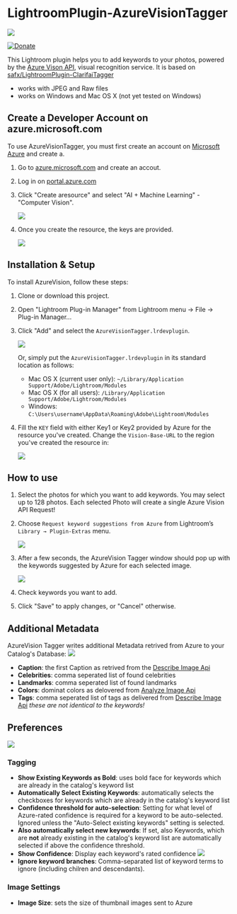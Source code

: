 # LightroomPlugin-AzureVisionTagger

![](Images/azure_vision_tagger.png)

[![Donate](https://img.shields.io/badge/Donate-PayPal.Me-green.svg)](https://paypal.me/jangabor)

This Lightroom plugin helps you to add keywords to your photos, powered by the [Azure Vison API](https://azure.microsoft.com/id-id/services/cognitive-services/computer-vision/), visual recognition service. It is based on [safx/LightroomPlugin-ClarifaiTagger](https://github.com/safx/LightroomPlugin-ClarifaiTagger)

* works with JPEG and Raw files
* works on Windows and Mac OS X (not yet tested on Windows)

## Create a Developer Account on azure.microsoft.com

To use AzureVisionTagger, you must first create an account on [Microsoft Azure](https://azure.microsoft.com/) and create a.

1. Go to  [azure.microsoft.com](https://azure.microsoft.com/) and create an accout.

1. Log in on [portal.azure.com](https://portal.azure.com)

1. Click "Create aresource" and select "AI + Machine Learning" - "Computer Vision".

    ![](Images/azure_create_resource.png)

1. Once you create the resource, the keys are provided.

    ![](Images/azure_keys.png)

## Installation & Setup

To install AzureVision, follow these steps:

1. Clone or download this project.

1. Open "Lightroom Plug-in Manager" from Lightroom menu → File → Plug-in Manager...

1. Click "Add" and select the `AzureVisionTagger.lrdevplugin`.

    ![](Images/PluginManager1.png)

    Or, simply put the `AzureVisionTagger.lrdevplugin` in its standard location as follows:

    * Mac OS X (current user only): `~/Library/Application Support/Adobe/Lightroom/Modules`
    * Mac OS X (for all users): `/Library/Application Support/Adobe/Lightroom/Modules`
    * Windows: `C:\Users\username\AppData\Roaming\Adobe\Lightroom\Modules`

1. Fill the `KEY` field with either Key1 or Key2 provided by Azure for the resource you've created. Change the `Vision-Base-URL` to the region you've created the resource in:

    ![](Images/azure_auth_settings.png)

## How to use

1. Select the photos for which you want to add keywords. You may select up to 128 photos. Each selected Photo will create a single Azure Vision API Request!
1. Choose `Request keyword suggestions from Azure` from Lightroom’s `Library → Plugin-Extras` menu.

    ![](Images/plugin_select.png)

1. After a few seconds, the AzureVision Tagger window should pop up with the keywords suggested by Azure for each selected image.

    ![](Images/azure_vision_tagger.png)

1. Check keywords you want to add.
1. Click "Save" to apply changes, or "Cancel" otherwise.

## Additional Metadata
AzureVision Tagger writes additional Metadata retrived from Azure to your Catalog's Database:
    ![](Images/azure_vision_metadata.png)

* **Caption**: the first Caption as retrived from the [Describe Image Api](https://westus.dev.cognitive.microsoft.com/docs/services/5adf991815e1060e6355ad44/operations/56f91f2e778daf14a499e1fe)
* **Celebrities**: comma seperated list of found celebrities 
* **Landmarks**: comma seperated list of found landmarks 
* **Colors**: dominat colors as delovered from [Analyze Image Api](https://westus.dev.cognitive.microsoft.com/docs/services/5adf991815e1060e6355ad44/operations/56f91f2e778daf14a499e1fa)
* **Tags**: comma seperated list of tags as delivered from [Describe Image Api](https://westus.dev.cognitive.microsoft.com/docs/services/5adf991815e1060e6355ad44/operations/56f91f2e778daf14a499e1fe) *these are not identical to the keywords!*


## Preferences

![](Images/azure_tagger_settings.png)

### Tagging

* **Show Existing Keywords as Bold**: uses bold face for keywords which are already in the catalog's keyword list
* **Automatically Select Existing Keywords**: automatically selects the checkboxes for keywords which are already in the catalog's keyword list
* **Confidence threshold for auto-selection**:  Setting for what level of Azure-rated confidence is required for a keyword to be auto-selected. Ignored unless the "Auto-Select existing keywords" setting is selected.
* **Also automatically select new keywords**: If set, also Keywords, which are **not** already existing in the catalog's keyword list are automatically selected if above the confidence threshold. 
* **Show Confidence**: Display each keyword's rated confidence
        ![](Images/azure_vision_tagger.png)
* **Ignore keyword branches**: Comma-separated list of keyword terms to ignore (including chilren and descendants).

### Image Settings

* **Image Size**: sets the size of thumbnail images sent to Azure
